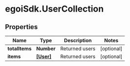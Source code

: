 # egoiSdk.UserCollection

## Properties
Name | Type | Description | Notes
------------ | ------------- | ------------- | -------------
**totalItems** | **Number** | Returned users | [optional] 
**items** | [**[User]**](User.md) | Returned users | [optional] 


